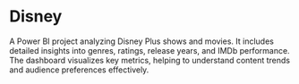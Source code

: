 # Disney
A Power BI project analyzing Disney Plus shows and movies. It includes detailed insights into genres, ratings, release years, and IMDb performance. The dashboard visualizes key metrics, helping to understand content trends and audience preferences effectively.
